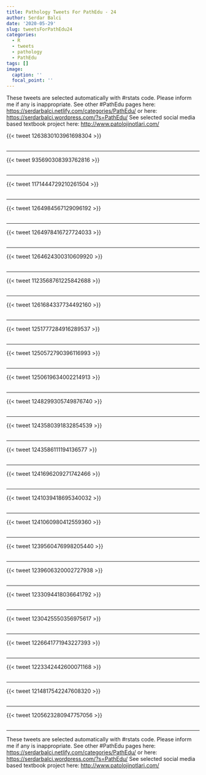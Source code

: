 ```yaml
---
title: Pathology Tweets For PathEdu - 24
author: Serdar Balci
date: '2020-05-29'
slug: tweetsForPathEdu24
categories:
  - R
  - tweets
  - pathology
  - PathEdu
tags: []
image:
  caption: ''
  focal_point: ''
---
```



These tweets are selected automatically with #rstats code. Please inform me if any is inappropriate.
See other #PathEdu pages here: https://serdarbalci.netlify.com/categories/PathEdu/  or here: https://serdarbalci.wordpress.com/?s=PathEdu/ 
See selected social media based textbook project here: http://www.patolojinotlari.com/

{{< tweet 1263830103961698304 >}}
<br>
<br>
<hr>
{{< tweet 935690308393762816 >}}
<br>
<br>
<hr>
{{< tweet 1171444729210261504 >}}
<br>
<br>
<hr>
{{< tweet 1264984567129096192 >}}
<br>
<br>
<hr>
{{< tweet 1264978416727724033 >}}
<br>
<br>
<hr>
{{< tweet 1264624300310609920 >}}
<br>
<br>
<hr>
{{< tweet 1123568761225842688 >}}
<br>
<br>
<hr>
{{< tweet 1261684337734492160 >}}
<br>
<br>
<hr>
{{< tweet 1251777284916289537 >}}
<br>
<br>
<hr>
{{< tweet 1250572790396116993 >}}
<br>
<br>
<hr>
{{< tweet 1250619634002214913 >}}
<br>
<br>
<hr>
{{< tweet 1248299305749876740 >}}
<br>
<br>
<hr>
{{< tweet 1243580391832854539 >}}
<br>
<br>
<hr>
{{< tweet 1243586111194136577 >}}
<br>
<br>
<hr>
{{< tweet 1241696209271742466 >}}
<br>
<br>
<hr>
{{< tweet 1241039418695340032 >}}
<br>
<br>
<hr>
{{< tweet 1241060980412559360 >}}
<br>
<br>
<hr>
{{< tweet 1239560476998205440 >}}
<br>
<br>
<hr>
{{< tweet 1239606320002727938 >}}
<br>
<br>
<hr>
{{< tweet 1233094418036641792 >}}
<br>
<br>
<hr>
{{< tweet 1230425550356975617 >}}
<br>
<br>
<hr>
{{< tweet 1226641771943227393 >}}
<br>
<br>
<hr>
{{< tweet 1223342442600071168 >}}
<br>
<br>
<hr>
{{< tweet 1214817542247608320 >}}
<br>
<br>
<hr>
{{< tweet 1205623280947757056 >}}
<br>
<br>
<hr>


These tweets are selected automatically with #rstats code. Please inform me if any is inappropriate.
See other #PathEdu pages here: https://serdarbalci.netlify.com/categories/PathEdu/  or here: https://serdarbalci.wordpress.com/?s=PathEdu/ 
See selected social media based textbook project here: http://www.patolojinotlari.com/
